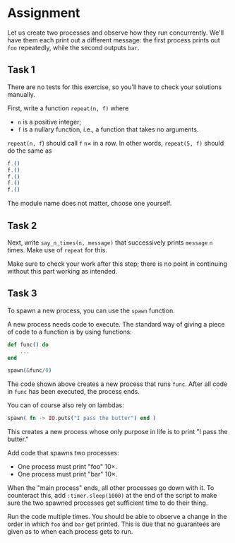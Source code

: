 # Assignment

Let us create two processes and observe how they run concurrently.
We'll have them each print out a different message: the first
process prints out `foo` repeatedly, while the second outputs `bar`.

## Task 1

There are no tests for this exercise, so you'll have to check
your solutions manually.

First, write a function `repeat(n, f)` where

* `n` is a positive integer;
* `f` is a nullary function, i.e., a function that takes no arguments.

`repeat(n, f`) should call `f` `n`&times; in a row. In other words, `repeat(5, f)` should
do the same as

```elixir
f.()
f.()
f.()
f.()
f.()
```

The module name does not matter, choose one yourself.

## Task 2

Next, write `say_n_times(n, message)` that successively prints `message` `n` times.
Make use of `repeat` for this.

Make sure to check your work after this step; there is no point in continuing
without this part working as intended.

## Task 3

To spawn a new process, you can use the `spawn` function.

A new process needs code to execute. The standard way of giving
a piece of code to a function is by using functions:

```elixir
def func() do
    ...
end

spawn(&func/0)
```

The code shown above creates a new process that runs `func`.
After all code in `func` has been executed, the process ends.

You can of course also rely on lambdas:

```elixir
spawn( fn -> IO.puts("I pass the butter") end )
```

This creates a new process whose only purpose in life is to print "I pass the butter."

Add code that spawns two processes:

* One process must print "foo" 10&times;.
* One process must print "bar" 10&times;.

When the "main process" ends, all other processes go down with it. To counteract this,
add `:timer.sleep(1000)` at the end of the script to make sure the two spawned processes get sufficient time
to do their thing.

Run the code multiple times. You should be able to observe a change in the order in which `foo` and `bar` get printed.
This is due that no guarantees are given as to when each process gets to run.
